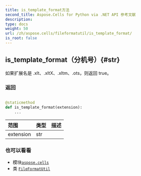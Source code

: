 ```yaml
---
title: is_template_format方法
second_title: Aspose.Cells for Python via .NET API 参考文献
description:
type: docs
weight: 50
url: /zh/aspose.cells/fileformatutil/is_template_format/
is_root: false
---
```

##  is_template_format（分机号）{#str}
如果扩展名是 .xlt、.xltX、.xltm、.ots，则返回 true。


### 返回




```python

@staticmethod
def is_template_format(extension):
    ...
```


|范围|类型|描述|
| :- | :- | :- |
| extension | str |  |



### 也可以看看
* 模块[`aspose.cells`](../../)
* 类 [`FileFormatUtil`](/cells/python-net/zh/aspose.cells/fileformatutil)
